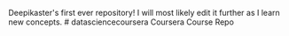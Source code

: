 Deepikaster's first ever repository! I will most likely edit it further as I learn new concepts. # datasciencecoursera
Coursera Course Repo
